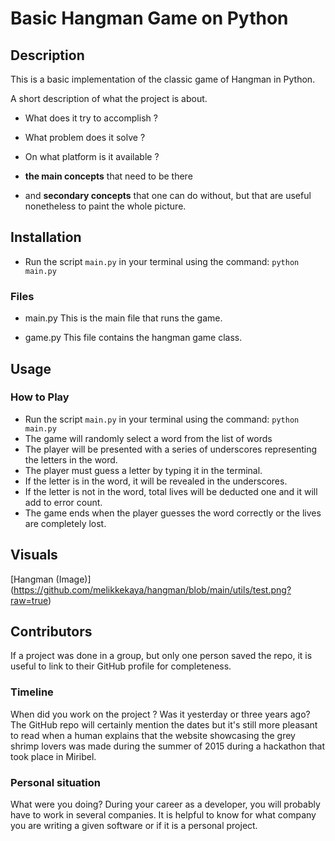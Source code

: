 # Basic Hangman Game on Python

## Description

This is a basic implementation of the classic game of Hangman in Python.

A short description of what the project is about.

- What does it try to accomplish ?
- What problem does it solve ?
- On what platform is it available ?

- **the main concepts** that need to be there
- and **secondary concepts** that one can do without, but that are useful nonetheless to paint the whole picture.

## Installation

- Run the script `main.py` in your terminal using the command: `python main.py`
### Files

- main.py
This is the main file that runs the game.

- game.py
This file contains the hangman game class.

## Usage
### How to Play

- Run the script `main.py` in your terminal using the command: `python main.py`
- The game will randomly select a word from the list of words
- The player will be presented with a series of underscores representing the letters in the word.
- The player must guess a letter by typing it in the terminal.
- If the letter is in the word, it will be revealed in the underscores.
- If the letter is not in the word, total lives will be deducted one and it will add to error count.
- The game ends when the player guesses the word correctly or the lives are completely lost.

## Visuals

[Hangman (Image)] (https://github.com/melikkekaya/hangman/blob/main/utils/test.png?raw=true)


## Contributors

If a project was done in a group, but only one person saved the repo, it is useful to link to their GitHub profile for completeness.

### Timeline

When did you work on the project ? Was it yesterday or three years ago? The GitHub repo will certainly mention the dates but it's still more pleasant to read when a human explains that the website showcasing the grey shrimp lovers was made during the summer of 2015 during a hackathon that took place in Miribel.

### Personal situation

What were you doing? During your career as a developer,
you will probably have to work in several companies.
It is helpful to know for what company you are writing a given software or if it is a personal project.